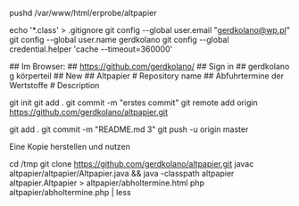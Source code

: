 pushd /var/www/html/erprobe/altpapier

echo '*.class' > .gitignore
git config --global user.email "gerdkolano@wp.pl"
git config --global user.name gerdkolano
git config --global credential.helper 'cache --timeout=360000'

\## Im Browser:
\## https://github.com/gerdkolano/
\## Sign in
\## gerdkolano g körperteil
\## New
\## Altpapier # Repository name
\## Abfuhrtermine der Wertstoffe # Description

git init
git add .
git commit -m "erstes commit"
git remote add origin https://github.com/gerdkolano/altpapier.git

git add .
git commit -m "README.md 3"
git push -u origin master

Eine Kopie herstellen und nutzen

cd /tmp
git clone https://github.com/gerdkolano/altpapier.git
javac altpapier/altpapier/Altpapier.java && java -classpath altpapier altpapier.Altpapier  > altpapier/abholtermine.html
php altpapier/abholtermine.php | less

